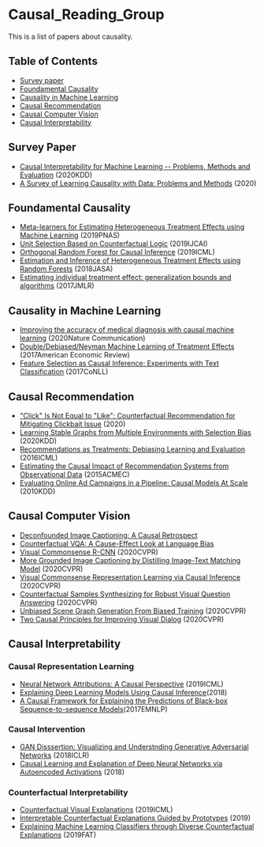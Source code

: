 # Causal_Reading_Group
This is a list of papers about causality.

## Table of Contents
- [Survey paper](#survey-paper)
- [Foundamental Causality](#foundamental-causality)
- [Causality in Machine Learning](#causality-in-machine-learning)
- [Causal Recommendation](#causal-recommendation)
- [Causal Computer Vision](#causal-computer-vision)
- [Causal Interpretability](#causal-interpretability)



## Survey Paper
- [Causal Interpretability for Machine Learning -- Problems, Methods and Evaluation](https://arxiv.org/abs/2003.03934) (2020KDD)
- [A Survey of Learning Causality with Data: Problems and Methods](https://arxiv.org/abs/1809.09337) (2020)

## Foundamental Causality
- [Meta-learners for Estimating Heterogeneous Treatment Effects using Machine Learning](https://arxiv.org/abs/1706.03461) (2019PNAS)
- [Unit Selection Based on Counterfactual Logic](https://ftp.cs.ucla.edu/pub/stat_ser/r488.pdf) (2019IJCAI)
- [Orthogonal Random Forest for Causal Inference](https://arxiv.org/abs/1806.03467) (2019ICML)
- [Estimation and Inference of Heterogeneous Treatment Effects using Random Forests](https://arxiv.org/abs/1510.04342) (2018JASA)
- [Estimating individual treatment effect: generalization bounds and algorithms](https://arxiv.org/abs/1606.03976) (2017JMLR)

## Causality in Machine Learning
- [Improving the accuracy of medical diagnosis with causal machine learning](https://www.nature.com/articles/s41467-020-17419-7) (2020Nature Communication)
- [Double/Debiased/Neyman Machine Learning of Treatment Effects](https://arxiv.org/abs/1701.08687) (2017American Economic Review)
- [Feature Selection as Causal Inference: Experiments with Text Classification](https://www.aclweb.org/anthology/K17-1018/) (2017CoNLL)

## Causal Recommendation
- ["Click" Is Not Equal to "Like": Counterfactual Recommendation for Mitigating Clickbait Issue](https://arxiv.org/pdf/2009.09945.pdf) (2020)
- [Learning Stable Graphs from Multiple Environments with Selection Bias](https://dl.acm.org/doi/abs/10.1145/3394486.3403270) (2020KDD)
- [Recommendations as Treatments: Debiasing Learning and Evaluation](https://arxiv.org/abs/1602.05352) (2016ICML)
- [Estimating the Causal Impact of Recommendation Systems from Observational Data](https://arxiv.org/abs/1510.04342) (2015ACMEC)
- [Evaluating Online Ad Campaigns in a Pipeline: Causal Models At Scale](https://static.googleusercontent.com/media/research.google.com/en//pubs/archive/36552.pdf) (2010KDD)

## Causal Computer Vision
- [Deconfounded Image Captioning: A Causal Retrospect](https://arxiv.org/abs/2003.03923) 
- [Counterfactual VQA: A Cause-Effect Look at Language Bias](https://arxiv.org/abs/2006.04315) 
- [Visual Commonsense R-CNN](https://arxiv.org/abs/2002.12204) (2020CVPR)
- [More Grounded Image Captioning by Distilling Image-Text Matching Model](https://arxiv.org/abs/2004.00390) (2020CVPR)
- [Visual Commonsense Representation Learning via Causal Inference](https://openaccess.thecvf.com/content_CVPRW_2020/html/w26/Wang_Visual_Commonsense_Representation_Learning_via_Causal_Inference_CVPRW_2020_paper.html) (2020CVPR)
- [Counterfactual Samples Synthesizing for Robust Visual Question Answering](https://openaccess.thecvf.com/content_CVPR_2020/html/Chen_Counterfactual_Samples_Synthesizing_for_Robust_Visual_Question_Answering_CVPR_2020_paper.html) (2020CVPR)
- [Unbiased Scene Graph Generation From Biased Training](https://openaccess.thecvf.com/content_CVPR_2020/html/Tang_Unbiased_Scene_Graph_Generation_From_Biased_Training_CVPR_2020_paper.html) (2020CVPR)
- [Two Causal Principles for Improving Visual Dialog](https://openaccess.thecvf.com/content_CVPR_2020/html/Qi_Two_Causal_Principles_for_Improving_Visual_Dialog_CVPR_2020_paper.html) (2020CVPR)

## Causal Interpretability
### Causal Representation Learning
- [Neural Network Attributions: A Causal Perspective](https://arxiv.org/abs/1902.02302) (2019ICML)
- [Explaining Deep Learning Models Using Causal Inference](https://arxiv.org/abs/1811.04376)(2018)
- [A Causal Framework for Explaining the Predictions of Black-box Sequence-to-sequence Models](https://www.aclweb.org/anthology/D17-1042/)(2017EMNLP)

### Causal Intervention
- [GAN Disssertion: Visualizing and Understnding Generative Adversarial Networks](https://arxiv.org/abs/1811.10597) (2018ICLR)
- [Causal Learning and Explanation of Deep Neural Networks via Autoencoded Activations](https://arxiv.org/abs/1802.00541) (2018)


### Counterfactual Interpretability
- [Counterfactual Visual Explanations](https://arxiv.org/pdf/1904.07451.pdf) (2019ICML)
- [Interpretable Counterfactual Explanations Guided by Prototypes](https://arxiv.org/abs/1907.02584) (2019)
- [Explaining Machine Learning Classifiers through Diverse Counterfactual Explanations](https://arxiv.org/abs/1905.07697) (2019FAT)


